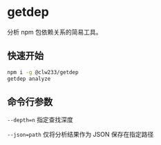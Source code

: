 # getdep

分析 npm 包依赖关系的简易工具。

## 快速开始

```bash
npm i -g @clw233/getdep
getdep analyze
```

## 命令行参数

`--depth=n` 指定查找深度

`--json=path` 仅将分析结果作为 JSON 保存在指定路径